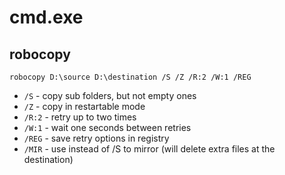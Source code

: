 # cmd.exe

## robocopy

```
robocopy D:\source D:\destination /S /Z /R:2 /W:1 /REG
```
- `/S` - copy sub folders, but not empty ones
- `/Z` - copy in restartable mode
- `/R:2` - retry up to two times
- `/W:1` - wait one seconds between retries
- `/REG` - save retry options in registry
- `/MIR` - use instead of /S to mirror (will delete extra files at the destination)

